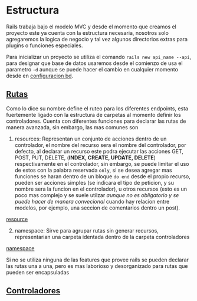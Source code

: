 # Estructura

Rails trabaja bajo el modelo MVC y desde el momento que creamos el proyecto este ya cuenta con la estructura necesaria, nosotros solo agregaremos la logica de negocio y tal vez algunos directorios extras para plugins o funciones especiales.

Para inicializar un proyecto se utiliza el comando `rails new api_name --api`, para designar que base de datos usaremos desde el comienzo de usa el parametro `-d` aunque se puede hacer el cambio en cualquier momento desde en [configuracion bd](config/database.yml).

## [Rutas](config/routes.rb)

Como lo dice su nombre define el ruteo para los diferentes endpoints, esta fuertemente ligado con la estructura de carpetas al momento definir los controladores.
Cuenta con diferentes funciones para declarar las rutas de manera avanzada, sin embargo, las mas comunes son

1. resources: Representan un conjunto de acciones dentro de un controlador, el nombre del recurso sera el nombre del controlador, por defecto, al declarar un recurso este podra ejecutar las acciones GET, POST, PUT, DELETE, (**INDEX, CREATE, UPDATE, DELETE**) respectivamente en el controlador, sin embargo, se puede limitar el uso de estos con la palabra reservada `only`, si se desea agregar mas funciones se haran dentro de un bloque `do end` desde el propio recurso, pueden ser acciones simples (se indicara el tipo de peticion, y su nombre sera la funcion en el controlador), u otros recursos (esto es un poco mas complejo y se suele utilzar *aunque no es obligatorio y se puede hacer de manera convecional* cuando hay relacion entre modelos, por ejemplo, una seccion de comentarios dentro un post).

[resource](https://1drv.ms/i/c/7460f33893855caf/EQP3oJiAjgtKjrsJxAUxEHoBX6GMbvlvYXVmhQ0V9Lz_vQ?e=hdmJ9b)

2. namespace: Sirve para agrupar rutas sin generar recursos, representarian una carpeta identada dentro de la carpeta controladores

[namespace](https://1drv.ms/i/c/7460f33893855caf/EWo56fkDwl1Grnb2Jh57qfoBcnfIIcJ_jwOPn2XCxAMRvQ?e=MokNU7)

Si no se utiliza ninguna de las features que provee rails se pueden declarar las rutas una a una, pero es mas laborioso y desorganizado para rutas que pueden ser encapsuladas

## [Controladores](app/controllers/)



